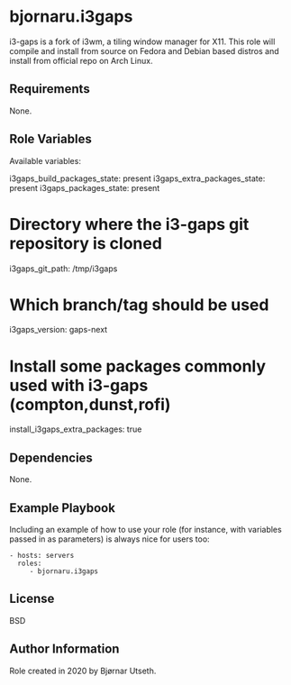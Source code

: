 bjornaru.i3gaps
===============

i3-gaps is a fork of i3wm, a tiling window manager for X11. This role will compile and install from source on Fedora and Debian based distros and install from official repo on Arch Linux.


Requirements
------------

None.

Role Variables
--------------

Available variables:

i3gaps_build_packages_state: present
i3gaps_extra_packages_state: present
i3gaps_packages_state: present

# Directory where the i3-gaps git repository is cloned
i3gaps_git_path: /tmp/i3gaps

# Which branch/tag should be used
i3gaps_version: gaps-next

# Install some packages commonly used with i3-gaps (compton,dunst,rofi)
install_i3gaps_extra_packages: true

Dependencies
------------

None.

Example Playbook
----------------

Including an example of how to use your role (for instance, with variables passed in as parameters) is always nice for users too:

    - hosts: servers
      roles:
         - bjornaru.i3gaps

License
-------

BSD

Author Information
------------------

Role created in 2020 by Bjørnar Utseth.
